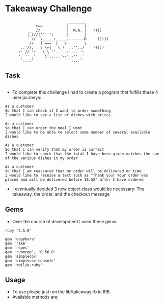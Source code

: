 Takeaway Challenge
==================
```
                            _________
              r==           |       |
           _  //            |  M.A. |   ))))
          |_)//(''''':      |       |
            //  \_____:_____.-------D     )))))
           //   | ===  |   /        \
       .:'//.   \ \=|   \ /  .:'':./    )))))
      :' // ':   \ \ ''..'--:'-.. ':
      '. '' .'    \:.....:--'.-'' .'
       ':..:'                ':..:'

```
## Task
-----

* To complete this challenge I had to create a program that fulfills these 4 user journeys:

```
As a customer
So that I can check if I want to order something
I would like to see a list of dishes with prices

As a customer
So that I can order the meal I want
I would like to be able to select some number of several available dishes

As a customer
So that I can verify that my order is correct
I would like to check that the total I have been given matches the sum of the various dishes in my order

As a customer
So that I am reassured that my order will be delivered on time
I would like to receive a text such as "Thank you! Your order was placed and will be delivered before 18:52" after I have ordered
```

* I eventually decided 3 new object class would be necessary: The takeaway, the order, and the checkout message

## Gems

- Over the course of development I used these gems:
```
ruby '2.5.0'

gem 'capybara'
gem 'rake'
gem 'rspec'
gem 'rubocop', '0.56.0'
gem 'simplecov'
gem 'simplecov-console'
gem 'twilio-ruby'
```
## Usage

- To use please just run the lib/takeaway.rb in IRB.
- Available methods are:
